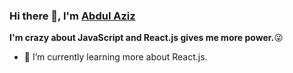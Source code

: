 ### Hi there 👋, I'm  [Abdul Aziz](https://abdulazizmiazi.github.io/mypage/mypage.html)

**I'm crazy about JavaScript and React.js gives me more power.**😜

- 🌱 I’m currently learning more about React.js.

<!--
**AbdulAzizMiazi/AbdulAzizMiazi** is a ✨ _special_ ✨ repository because its `README.md` (this file) appears on your GitHub profile.

Here are some ideas to get you started:

- 🔭 I’m currently working on ...
- 🌱 I’m currently learning ...
- 👯 I’m looking to collaborate on ...
- 🤔 I’m looking for help with ...
- 💬 Ask me about ...
- 📫 How to reach me: ...
- 😄 Pronouns: ...
- ⚡ Fun fact: ...
-->
